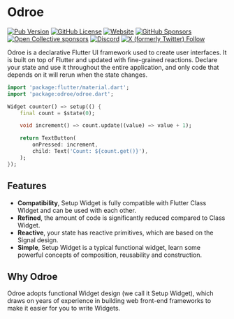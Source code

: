 # Odroe

[![Pub Version](https://img.shields.io/pub/v/odroe)](https://pub.dev/packages/odroe)
[![GitHub License](https://img.shields.io/github/license/odroe/odroe)](https://github.com/odroe/odroe/blob/main/LICENSE)
[![Website](https://img.shields.io/badge/website-odroe.dev-brightgreen)](https://odroe.dev/)
[![GitHub Sponsors](https://img.shields.io/github/sponsors/medz?label=github%20sponsors)](https://github.com/sponsors/medz)
[![Open Collective sponsors](https://img.shields.io/opencollective/sponsors/openodroe?label=open%20collective)](https://opencollective.com/openodroe)
[![Discord](https://img.shields.io/discord/1035043284457881620?label=discord)](https://discord.gg/ms2X9TQMR8)
[![X (formerly Twitter) Follow](https://img.shields.io/twitter/follow/shiweidu)
](https://twitter.com/shiweidu)

Odroe is a declarative Flutter UI framework used to create user interfaces. It is built on top of Flutter and updated with fine-grained reactions. Declare your state and use it throughout the entire application, and only code that depends on it will rerun when the state changes.

```dart
import 'package:flutter/material.dart';
import 'package:odroe/odroe.dart';

Widget counter() => setup(() {
    final count = $state(0);

    void increment() => count.update((value) => value + 1);

    return TextButton(
        onPressed: increment,
        child: Text('Count: ${count.get()}'),
    );
});
```

## Features

- **Compatibility**, Setup Widget is fully compatible with Flutter Class WIdget and can be used with each other.
- **Refined**, the amount of code is significantly reduced compared to Class Widget.
- **Reactive**, your state has reactive primitives, which are based on the Signal design.
- **Simple**, Setup Widget is a typical functional widget, learn some powerful concepts of composition, reusability and construction.

## Why Odroe

Odroe adopts functional Widget design (we call it Setup Widget), which draws on years of experience in building web front-end frameworks to make it easier for you to write Widgets.
